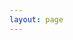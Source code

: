 ```yaml
---
layout: page
---
```

<script setup>
import {
  VPTeamPage,
  VPTeamPageTitle,
  VPTeamMembers,
  VPTeamPageSection
} from 'vitepress/theme'

// 创建者列表
const coreMembers = [
  {
    avatar: 'avatar/1.jpg',
    name: '秋水',
    title: 'King',
    desc: '究极摆烂选手 <s>二游糕手</s>',
    links: [
    //   { icon: 'github', link: 'https://github.com/QSlotus' },
      { icon: 'bilibili', link: 'https://space.bilibili.com/24895340' }
    ]
  }
]

// 赞助者列表
const elders = [
  {
    avatar: 'avatar/2.jpg',
    name: '浪乄子乄',
    title: '元老中的元老',
    desc: '先驱者 基建狂魔',
    links: [
      { icon: 'bilibili', link: 'https://space.bilibili.com/574359929' }
    ]
  },
  {
    avatar: 'avatar/3.jpg',
    name: '土豆',
    title: '来去无踪管理员',
    desc: '娱乐型OP',
    links: [
      { icon: 'bilibili', link: 'https://space.bilibili.com/401682702' }
    ]
  },
  {
    avatar: 'avatar/4.jpg',
    name: '泠鸢不是冷鸟',
    title: '冷鸟姐姐！',
    desc: '可可爱爱 休闲玩家',
    // links: [
    //   { icon: 'bilibili', link: 'https://space.bilibili.com/401682702' }
    // ]
  }
]

// 朋友列表
const friends = [
  {
    avatar: 'avatar/5.jpg',
    name: '清屿.',
    title: '珍稀物种（确信',
    desc: '梦想成为pvp大蛇'
  },
  {
    avatar: 'avatar/6.jpg',
    name: '君子清',
    title: '蓝毛控 方舟糕手',
    desc: '潜水员 比服主还能潜'
  },
  {
    avatar: 'avatar/7.jpg',
    name: 'even',
    title: '无需多言 *e',
    desc: '纯净生存糕手 建筑大师<br>黑厂老板'
  },
  {
    avatar: 'avatar/8.jpg',
    name: 'zizu是蜘蛛',
    title: '惊悚小说爱好者',
    desc: '空岛大蛇'
  },
  {
    avatar: 'avatar/9.jpg',
    name: '一隅不是一藕',
    title: '可爱一隅',
    desc: '✝小天使✝'
  },
  {
    avatar: 'avatar/10.jpg',
    name: 'WangS',
    title: 'MacOS忠实用户 爱女同',
    desc: '交通大蛇'
  },
  {
    avatar: 'avatar/11.jpg',
    name: '九言',
    title: '可可爱爱九言！',
    desc: '红石糕手 植物魔法大蛇'
  },
  {
    avatar: 'avatar/12.jpg',
    name: '断灵',
    title: '游戏糕手',
    desc: '很坏的人，很好的人'
  },
  {
    avatar: 'avatar/13.jpg',
    name: '香草',
    title: '卡拉彼丘糕手',
    desc: '玩咒法学玩的'
  },
  {
    avatar: 'avatar/14.jpg',
    name: '不甜蛋糕',
    title: '蛋糕可爱呢',
    desc: '纯净生存玩家 老年人（并非 '
  },
  {
    avatar: 'avatar/15.jpg',
    name: '土豆丝炖电池',
    title: '视频制作者',
    desc: '经常悄咪咪的<br>不知道在服务器里面干嘛',
    links: [
      { icon: 'bilibili', link: 'https://space.bilibili.com/547298371'}
    ]
  },
  {
    avatar: 'avatar/16.jpg',
    name: 'YLS',
    title: '神秘人',
    desc: 'PVP大蛇'
  },
  {
    avatar: 'avatar/17.jpg',
    name: '眼镜盒',
    title: '人呢？',
    desc: '植物魔法糕手'
  },
  {
    avatar: 'avatar/18.jpg',
    name: '光阴不再',
    title: 'zako~❤',
    desc: '谁家偷渡客 雌小鬼 <br><s>见证</s>糕手'
  },
  {
    avatar: 'avatar/19.jpg',
    name: 'Arrow',
    title: '箭头猫猫可爱呢',
    desc: '三过服务器而不入'
  },
  {
    avatar: 'avatar/20.jpg',
    name: '系上流苏',
    title: '流苏可爱呢',
    desc: '偶尔上线'
  },
  {
    avatar: 'avatar/21.jpg',
    name: '沙沙',
    title: '沪✌ 老二次元',
    desc: '随机上线'
  },
  {
    avatar: 'avatar/22.jpg',
    name: '过往',
    title: '旅人',
    desc: '四海为家'
  },
  {
    avatar: 'avatar/24.jpg',
    name: '源泉',
    title: '小源泉',
    desc: '游戏领域大神<br><s><abbr title="真的吗">不是变态</abbr></s>'
  },
]

const unforgettable = [
  {
    avatar: 'avatar/23.jpg',
    name: '黑白不想开学',
    title: '黑白/小死神厨 车万人',
    desc: '生电大佬 假人大军首领'
  },
  {
    avatar: 'avatar/0.jpg',
    name: '昕',
    title: '万物之始',
    desc: '还是想见你'
  }
]
</script>

<VPTeamPage>
  <VPTeamPageTitle>
    <template #title>昕夕亭 - Minecraft</template>
    <template #lead>
    秋水妙妙屋
    </template>
  </VPTeamPageTitle>

  <!-- 创建者部分 -->
  <VPTeamPageSection>
    <template #title>九五至尊</template>
    <template #lead>
      服务器里看不到TA，实则在为服务器的存续做出妥协...?
    </template>
    <template #members>
      <VPTeamMembers
        size="medium"
        :members="coreMembers"
      />
    </template>
  </VPTeamPageSection>

  <VPTeamPageSection>
    <template #title>摄政王</template>
    <template #lead>
      重要的人，不能忘记的人，不想忘记的人..
    </template>
    <template #members>
      <VPTeamMembers
        size="small"
        :members="unforgettable"
      />
    </template>
  </VPTeamPageSection>

  <!-- 赞助者部分 -->
  <VPTeamPageSection>
    <template #title>元老院</template>
    <template #lead>
      因为热爱，所以坚持，感谢陪伴。
    </template>
    <template #members>
      <VPTeamMembers
        size="small"
        :members="elders"
      />
    </template>
  </VPTeamPageSection>

  <!-- 朋友部分 -->
  <VPTeamPageSection>
    <template #title>内阁</template>
    <template #lead>
      群英荟萃 <s><abbr title="并非">萝卜开会</abbr></s>
    </template>
    <template #members>
      <VPTeamMembers
        size="small"
        :members="friends"
      />
    </template>
  </VPTeamPageSection>
</VPTeamPage>